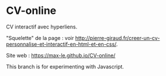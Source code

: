# CV-online
CV interactif avec hyperliens.

"Squelette" de la page : voir http://pierre-giraud.fr/creer-un-cv-personnalise-et-interactif-en-html-et-en-css/.

Site web : https://max-le.github.io/CV-online/

This branch is for experimenting with Javascript.
